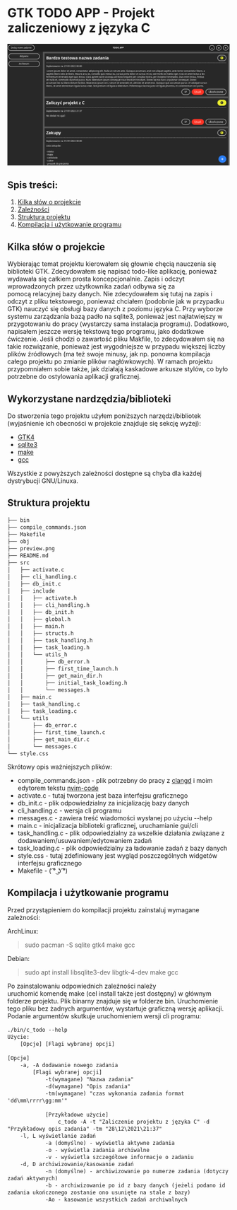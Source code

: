 # GTK TODO APP - Projekt zaliczeniowy z języka C
![Preview](./preview.png)

## Spis treści:
1. [Kilka słów o projekcie](#kilka-słów-o-projekcie)
2. [Zależności](#zależności)
3. [Struktura projektu](#struktura-projektu)
4. [Kompilacja i użytkowanie programu](#kompilacja-i-użytkowanie-programu)

## Kilka słów o projekcie

Wybierając temat projektu kierowałem się głownie chęcią nauczenia się biblioteki GTK. Zdecydowałem się napisać todo-like aplikację, 
ponieważ wydawała się całkiem prosta koncepcjonalnie. Zapis i odczyt wprowadzonych przez użytkownika zadań odbywa się za pomocą relacyjnej
bazy danych. Nie zdecydowałem się tutaj na zapis i odczyt z pliku tekstowego, ponieważ chciałem (podobnie jak w przypadku GTK) nauczyć się
obsługi bazy danych z poziomu języka C. Przy wyborze systemu zarządzania bazą padło na sqlite3, ponieważ jest najłatwiejszy w przygotowaniu
do pracy (wystarczy sama instalacja programu). Dodatkowo, napisałem jeszcze wersję tekstową tego programu, jako dodatkowe ćwiczenie. Jeśli
chodzi o zawartość pliku Makfile, to zdecydowałem się na takie rozwiązanie, ponieważ jest wygodniejsze w przypadu większej liczby plików
źródłowych (ma też swoje minusy, jak np. ponowna kompilacja całego projektu po zmianie plików nagłówkowych). W ramach projektu przypomniałem 
sobie także, jak działają kaskadowe arkusze stylów, co było potrzebne do ostylowania aplikacji graficznej.

## Wykorzystane nardzędzia/biblioteki

Do stworzenia tego projektu użyłem poniższych narzędzi/bibliotek (wyjaśnienie ich obecności w projekcie znajduje się sekcję wyżej):

- [GTK4](https://gitlab.gnome.org/GNOME/gtk)
- [sqlite3](https://www.sqlite.org/index.html)
- [make](https://www.gnu.org/software/make/)
- [gcc](https://gcc.gnu.org/)

Wszystkie z powyższych zależności dostępne są chyba dla każdej dystrybucji GNU/Linuxa.

## Struktura projektu
```
├── bin
├── compile_commands.json
├── Makefile
├── obj
├── preview.png
├── README.md
├── src
│   ├── activate.c
│   ├── cli_handling.c
│   ├── db_init.c
│   ├── include
│   │   ├── activate.h
│   │   ├── cli_handling.h
│   │   ├── db_init.h
│   │   ├── global.h
│   │   ├── main.h
│   │   ├── structs.h
│   │   ├── task_handling.h
│   │   ├── task_loading.h
│   │   └── utils_h
│   │       ├── db_error.h
│   │       ├── first_time_launch.h
│   │       ├── get_main_dir.h
│   │       ├── initial_task_loading.h
│   │       └── messages.h
│   ├── main.c
│   ├── task_handling.c
│   ├── task_loading.c
│   └── utils
│       ├── db_error.c
│       ├── first_time_launch.c
│       ├── get_main_dir.c
│       └── messages.c
└── style.css
```

Skrótowy opis ważniejszych plików:
- compile_commands.json - plik potrzebny do pracy z [clangd](https://clangd.llvm.org/) i moim edytorem tekstu [nvim-code](https://gitea.shintenza.tk/Shintenza/nvim-code.git)
- activate.c - tutaj tworzona jest baza interfejsu graficznego 
- db_init.c - plik odpowiedzialny za inicjalizację bazy danych
- cli_handling.c - wersja cli programu
- messages.c - zawiera treść wiadomości wysłanej po użyciu --help
- main.c - inicjalizacja biblioteki graficznej, uruchamianie gui/cli
- task_handling.c - plik odpowiedzialny za wszelkie działania związane z dodawaniem/usuwaniem/edytowaniem zadań
- task_loading.c - plik odpowiedzialny za ładowanie zadań z bazy danych
- style.css - tutaj zdefiniowany jest wygląd poszczególnych widgetów interfejsu graficznego
- Makefile - ( ͡° ͜ʖ ͡°)

## Kompilacja i użytkowanie programu

Przed przystąpieniem do kompilacji projektu zainstaluj wymagane zależności:

ArchLinux:
> sudo pacman -S sqlite gtk4 make gcc

Debian:
> sudo apt install libsqlite3-dev libgtk-4-dev make gcc

Po zainstalowaniu odpowiednich zależności należy uruchomić komendę make (cel install także jest dostępny) w głównym folderze projektu. Plik 
binarny znajduje się w folderze bin. Uruchomienie tego pliku bez żadnych argumentów, wystartuje graficzną wersję aplikacji. Podanie 
argumentów skutkuje uruchomieniem wersji cli programu:

```
./bin/c_todo --help
Użycie:
    [Opcje] [Flagi wybranej opcji]

[Opcje]
    -a, -A dodawanie nowego zadania
        [Flagi wybranej opcji]
            -t(wymagane) "Nazwa zadania"
            -d(wymagane) "Opis zadania"
            -tm(wymagane) "czas wykonania zadania format 'dd\mm\rrrr\gg:mm'"

            [Przykładowe użycie]
                c_todo -A -t "Zaliczenie projektu z języka C" -d "Przykładowy opis zadania" -tm "28\12\2021\21:37"
    -l, L wyświetlanie zadań
            -a (domyślne) - wyświetla aktywne zadania
            -o - wyświetla zadania archiwalne
            -v - wyświetla szczegółowe informacje o zadaniu
    -d, D archiwizowanie/kasowanie zadań
            -n (domyślne) - archiwizowanie po numerze zadania (dotyczy zadań aktywnych)
            -b - archiwizowanie po id z bazy danych (jeżeli podano id zadania ukończonego zostanie ono usunięte na stale z bazy)
            -Ao - kasowanie wszystkich zadań archiwalnych
```
